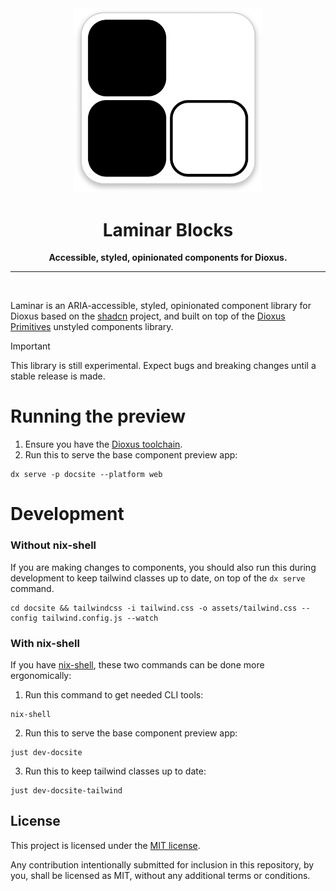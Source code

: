 <div align="center">
  <img src="media/laminar-logo.png" width="300px" alt="Laminar Blocks Logo">
  <h1>Laminar Blocks</h1>
  <p><strong>Accessible, styled, opinionated components for Dioxus.</strong></p>
</div>

-----
<br/>

Laminar is an ARIA-accessible, styled, opinionated component library for Dioxus based on the [shadcn](https://ui.shadcn.com) project, and built on top of the [Dioxus Primitives](https://github.com/DioxusLabs/components) unstyled components library.

> [!IMPORTANT]
> This library is still experimental. Expect bugs and breaking changes until a stable release is made.

# Running the preview

1. Ensure you have the [Dioxus toolchain](https://dioxuslabs.com/learn/0.6/getting_started/#).
2. Run this to serve the base component preview app:

```
dx serve -p docsite --platform web
```

# Development

### Without nix-shell

If you are making changes to components, you should also run this during development to keep tailwind classes up to date, on top of the `dx serve` command.

```
cd docsite && tailwindcss -i tailwind.css -o assets/tailwind.css --config tailwind.config.js --watch
```

### With nix-shell

If you have [nix-shell](https://nixos.org), these two commands can be done more ergonomically:

1. Run this command to get needed CLI tools:

```
nix-shell
```

2. Run this to serve the base component preview app:

```
just dev-docsite
```

3. Run this to keep tailwind classes up to date:

```
just dev-docsite-tailwind
```


## License
This project is licensed under the [MIT license](./LICENSE).

Any contribution intentionally submitted for inclusion in this repository, by you, shall be licensed as MIT, without any additional terms or conditions.
